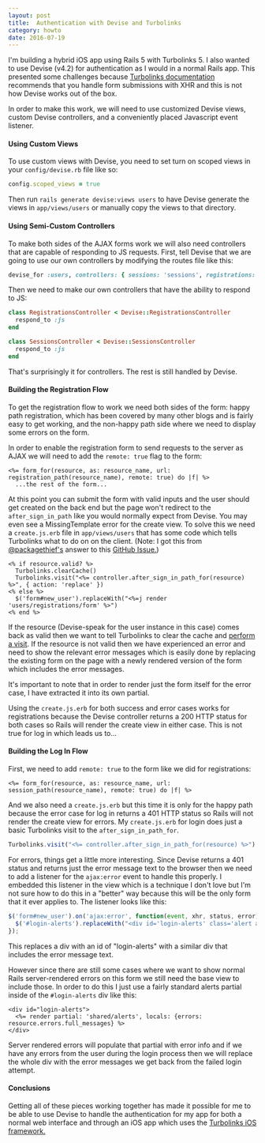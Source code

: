 ```yaml
---
layout: post
title:  Authentication with Devise and Turbolinks
category: howto
date: 2016-07-19
---
```


I'm building a hybrid iOS app using Rails 5 with Turbolinks 5.  I also wanted to use Devise (v4.2) for authentication as I would in a normal Rails app.  This presented some challenges because [Turbolinks documentation](https://github.com/turbolinks/turbolinks#redirecting-after-a-form-submission) recommends that you handle form submissions with XHR and this is not how Devise works out of the box.

In order to make this work, we will need to use customized Devise views, custom Devise controllers, and a conveniently placed Javascript event listener.

#### Using Custom Views

To use custom views with Devise, you need to set turn on scoped views in your `config/devise.rb` file like so:

```ruby
config.scoped_views = true
```

Then run `rails generate devise:views users` to have Devise generate the views in `app/views/users` or manually copy the views to that directory.

#### Using Semi-Custom Controllers

To make both sides of the AJAX forms work we will also need controllers that are capable of responding to JS requests.  First, tell Devise that we are going to use our own controllers by modifying the routes file like this:

```ruby
devise_for :users, controllers: { sessions: 'sessions', registrations: 'registrations' }
```

Then we need to make our own controllers that have the ability to respond to JS:

```ruby
class RegistrationsController < Devise::RegistrationsController
  respond_to :js
end

class SessionsController < Devise::SessionsController
  respond_to :js
end
```

That's surprisingly it for controllers. The rest is still handled by Devise.


#### Building the Registration Flow

To get the registration flow to work we need both sides of the form: happy path registration, which has been covered by many other blogs and is fairly easy to get working, and the non-happy path side where we need to display some errors on the form.

In order to enable the registration form to send requests to the server as AJAX we will need to add the `remote: true` flag to the form:

```erb
<%= form_for(resource, as: resource_name, url: registration_path(resource_name), remote: true) do |f| %>
  ...the rest of the form...
```

At this point you can submit the form with valid inputs and the user should get created on the back end but the page won't redirect to the `after_sign_in_path` like you would normally expect from Devise.  You may even see a MissingTemplate error for the create view.  To solve this we need a `create.js.erb` file in `app/views/users` that has some code which tells Turbolinks what to do on on the client.  (Note: I got this from [@packagethief's](https://github.com/packagethief) answer to this [GitHub Issue.](https://github.com/turbolinks/turbolinks/issues/85))

```erb
<% if resource.valid? %>
  Turbolinks.clearCache()
  Turbolinks.visit("<%= controller.after_sign_in_path_for(resource) %>", { action: 'replace' })
<% else %>
  $('form#new_user').replaceWith("<%=j render 'users/registrations/form' %>")
<% end %>
```

If the resource (Devise-speak for the user instance in this case) comes back as valid then we want to tell Turbolinks to clear the cache and [perform a visit](https://github.com/turbolinks/turbolinks#each-navigation-is-a-visit).  If the resource is not valid then we have experienced an error and need to show the relevant error messages which is easily done by replacing the existing form on the page with a newly rendered version of the form which includes the error messages.

It's important to note that in order to render just the form itself for the error case, I have extracted it into its own partial.

Using the `create.js.erb` for both success and error cases works for registrations because the Devise controller returns a 200 HTTP status for both cases so Rails will render the create view in either case.  This is not true for log in which leads us to...

#### Building the Log In Flow

First, we need to add `remote: true` to the form like we did for registrations:

```erb
<%= form_for(resource, as: resource_name, url: session_path(resource_name), remote: true) do |f| %>
```

And we also need a `create.js.erb` but this time it is only for the happy path because the error case for log in returns a 401 HTTP status so Rails will not render the create view for errors.  My `create.js.erb` for login does just a basic Turbolinks visit to the `after_sign_in_path_for`.

```javascript
Turbolinks.visit("<%= controller.after_sign_in_path_for(resource) %>")
```

For errors, things get a little more interesting.  Since Devise returns a 401 status and returns just the error message text to the browser then we need to add a listener for the `ajax:error` event to handle this properly. I embedded this listener in the view which is a technique I don't love but I'm not sure how to do this in a "better" way because this will be the only form that it ever applies to.  The listener looks like this:

```javascript
$('form#new_user').on('ajax:error', function(event, xhr, status, error) {
  $('#login-alerts').replaceWith("<div id='login-alerts' class='alert alert-danger'>" + xhr.responseText + "</div>")
});
```

This replaces a div with an id of "login-alerts" with a similar div that includes the error message text.

However since there are still some cases where we want to show normal Rails server-rendered errors on this form we still need the base view to include those. In order to do this I just use a fairly standard alerts partial inside of the `#login-alerts` div like this:

```erb
<div id="login-alerts">
  <%= render partial: 'shared/alerts', locals: {errors: resource.errors.full_messages} %>
</div>
```

Server rendered errors will populate that partial with error info and if we have any errors from the user during the login process then we will replace the whole div with the error messages we get back from the failed login attempt.

#### Conclusions

Getting all of these pieces working together has made it possible for me to be able to use Devise to handle the authentication for my app for both a normal web interface and through an iOS app which uses the [Turbolinks iOS framework.](https://github.com/turbolinks/turbolinks-ios)
